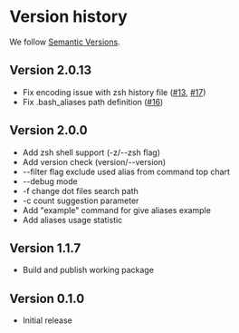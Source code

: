 # Version history

We follow [Semantic Versions](https://semver.org/).

## Version 2.0.13

-   Fix encoding issue with zsh history file ([#13](https://github.com/CSRedRat/topalias/issues/13), [#17](https://github.com/CSRedRat/topalias/issues/17))
-   Fix .bash_aliases path definition ([#16](https://github.com/CSRedRat/topalias/issues/16))

## Version 2.0.0

-   Add zsh shell support (-z/--zsh flag)
-   Add version check (version/--version)
-   --filter flag exclude used alias from command top chart
-   --debug mode
-   -f change dot files search path
-   -c count suggestion parameter
-   Add "example" command for give aliases example
-   Add aliases usage statistic

## Version 1.1.7

-   Build and publish working package

## Version 0.1.0

-   Initial release
